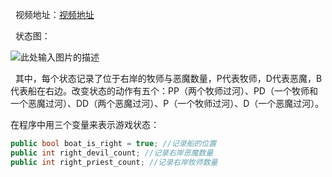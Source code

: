 ﻿&nbsp;&nbsp;视频地址：[视频地址][1]

&nbsp;&nbsp;状态图：

![此处输入图片的描述][2]

&nbsp;&nbsp;其中，每个状态记录了位于右岸的牧师与恶魔数量，P代表牧师，D代表恶魔，B代表船在右边。改变状态的动作有五个：PP（两个牧师过河）、PD（一个牧师和一个恶魔过河）、DD（两个恶魔过河）、P（一个牧师过河）、D（一个恶魔过河）。

在程序中用三个变量来表示游戏状态：

```C#
public bool boat_is_right = true; //记录船的位置
public int right_devil_count; //记录右岸恶魔数量
public int right_priest_count; //记录右岸牧师数量
```


  [1]: http://t.cn/RBHEdzW?m=4251916739937351&u=1802733303
  [2]: https://wx2.sinaimg.cn/mw690/6b7386f7gy1fse744ajqhj20nb0h2q6c.jpg
